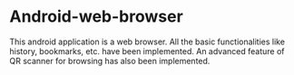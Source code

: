 # Android-web-browser
This android application is a web browser. All the basic functionalities like history, bookmarks, etc. have been implemented. An advanced feature of QR scanner for browsing has also been implemented.
